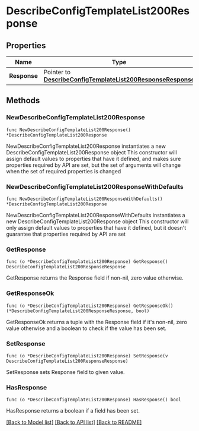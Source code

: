 # DescribeConfigTemplateList200Response

## Properties

Name | Type | Description | Notes
------------ | ------------- | ------------- | -------------
**Response** | Pointer to [**DescribeConfigTemplateList200ResponseResponse**](DescribeConfigTemplateList200ResponseResponse.md) |  | [optional] 

## Methods

### NewDescribeConfigTemplateList200Response

`func NewDescribeConfigTemplateList200Response() *DescribeConfigTemplateList200Response`

NewDescribeConfigTemplateList200Response instantiates a new DescribeConfigTemplateList200Response object
This constructor will assign default values to properties that have it defined,
and makes sure properties required by API are set, but the set of arguments
will change when the set of required properties is changed

### NewDescribeConfigTemplateList200ResponseWithDefaults

`func NewDescribeConfigTemplateList200ResponseWithDefaults() *DescribeConfigTemplateList200Response`

NewDescribeConfigTemplateList200ResponseWithDefaults instantiates a new DescribeConfigTemplateList200Response object
This constructor will only assign default values to properties that have it defined,
but it doesn't guarantee that properties required by API are set

### GetResponse

`func (o *DescribeConfigTemplateList200Response) GetResponse() DescribeConfigTemplateList200ResponseResponse`

GetResponse returns the Response field if non-nil, zero value otherwise.

### GetResponseOk

`func (o *DescribeConfigTemplateList200Response) GetResponseOk() (*DescribeConfigTemplateList200ResponseResponse, bool)`

GetResponseOk returns a tuple with the Response field if it's non-nil, zero value otherwise
and a boolean to check if the value has been set.

### SetResponse

`func (o *DescribeConfigTemplateList200Response) SetResponse(v DescribeConfigTemplateList200ResponseResponse)`

SetResponse sets Response field to given value.

### HasResponse

`func (o *DescribeConfigTemplateList200Response) HasResponse() bool`

HasResponse returns a boolean if a field has been set.


[[Back to Model list]](../README.md#documentation-for-models) [[Back to API list]](../README.md#documentation-for-api-endpoints) [[Back to README]](../README.md)


